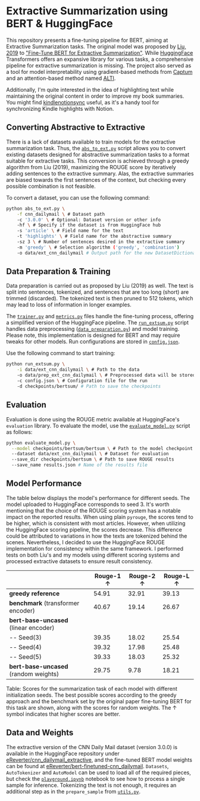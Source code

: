 # Extractive Summarization using BERT & HuggingFace

This repository presents a fine-tuning pipeline for BERT, aiming at Extractive Summarization tasks. The original model was proposed by [Liu, 2019](https://github.com/nlpyang/BertSum) to ["Fine-Tune BERT for Extractive Summarization"](https://arxiv.org/abs/1903.10318). While [HuggingFace](https://huggingface.co/) Transformers offers an expansive library for various tasks, a comprehensive pipeline for extractive summarization is missing. 
The project also served as a tool for model interpretability using gradient-based methods from [Captum](https://github.com/pytorch/captum) and an attention-based method named [ALTI](https://github.com/mt-upc/transformer-contributions).

Additionally, I'm quite interested in the idea of highlighting text while maintaining the original content in order to improve my book summaries. You might find [kindlenotionsync](https://github.com/eReverter/kindlenotionsync) useful, as it's a handy tool for synchronizing Kindle highlights with Notion.

## Converting Abstractive to Extractive

There is a lack of datasets available to train models for the extractive summarization task. Thus, the [`abs_to_ext.py`](https://github.com/eReverter/bertsum-hf/blob/main/abs_to_ext.py) script allows you to convert existing datasets designed for abstractive summarization tasks to a format suitable for extractive tasks. This conversion is achieved through a greedy algorithm from Liu (2019), maximizing the ROUGE score by iteratively adding sentences to the extractive summary. Alas, the extractive summaries are biased towards the first sentences of the context, but checking every possible combination is not feasible.

To convert a dataset, you can use the following command:

```bash
python abs_to_ext.py \
    -f cnn_dailymail \ # Dataset path
    -c '3.0.0' \ # Optional: Dataset version or other info
    -hf \ # Specify if the dataset is from HuggingFace hub
    -s 'article' \ # Field name for the text
    -t 'highlights' \ # Field name for the abstractive summary
    -sz 3 \ # Number of sentences desired in the extractive summary
    -m 'greedy' \ # Selection algorithm ('greedy', 'combination')
    -o data/ext_cnn_dailymail # Output path for the new DatasetDictionary
```

## Data Preparation & Training

Data preparation is carried out as proposed by Liu (2019) as well. The text is split into sentences, tokenized, and sentences that are too long (short) are trimmed (discarded). The tokenized text is then pruned to 512 tokens, which may lead to loss of information in longer examples.

The [`trainer.py`](https://github.com/eReverter/bertsum-hf/blob/main/src/trainer.py) and [`metrics.py`](https://github.com/eReverter/bertsum-hf/blob/main/src/metrics.py) files handle the fine-tuning process, offering a simplified version of the HuggingFace pipeline. The [`run_extsum.py`](https://github.com/eReverter/bertsum-hf/blob/main/run_extsum.py) script handles data preprocessing ([`data_preparation.py`](https://github.com/eReverter/bertsum-hf/blob/main/src/data_preparation.py)) and model training. Please note, this implementation is designed for BERT and may require tweaks for other models. Run configurations are stored in [`config.json`](https://github.com/eReverter/bertsum-hf/blob/main/configs/config.json).

Use the following command to start training:

```bash
python run_extsum.py \
    -i data/ext_cnn_dailymail \ # Path to the data
    -o data/prep_ext_cnn_dailymail \ # Preprocessed data will be stored here
    -c config.json \ # Configuration file for the run
    -d checkpoints/bertsum/ # Path to save the checkpoints
```

## Evaluation

Evaluation is done using the ROUGE metric available at HuggingFace's `evaluation` library. To evaluate the model, use the [`evaluate_model.py`](https://github.com/eReverter/bertsum-hf/blob/main/evaluate_model.py) script as follows:

```bash
python evaluate_model.py \
  --model checkpoints/bertsum/bertsum \ # Path to the model checkpoint
  --dataset data/ext_cnn_dailymail \ # Dataset for evaluation
  --save_dir checkpoints/bertsum \ # Path to save ROUGE results
  --save_name results.json # Name of the results file
```

## Model Performance

The table below displays the model's performance for different seeds. The model uploaded to HuggingFace corresponds to seed 3. It's worth mentioning that the choice of the ROUGE scoring system has a notable impact on the reported results. When using plain `pyrouge`, the scores tend to be higher, which is consistent with most articles. However, when utilizing the HuggingFace scoring pipeline, the scores decrease. This difference could be attributed to variations in how the texts are tokenized behind the scenes. Nevertheless, I decided to use the HuggingFace ROUGE implementation for consistency within the same framework. I performed tests on both Liu's and my models using different scoring systems and processed extractive datasets to ensure result consistency. 

|                                   | Rouge-1 ↑ | Rouge-2 ↑ | Rouge-L ↑ |
|-----------------------------------|-----------|-----------|-----------|
| **greedy reference**              | 54.91     | 32.91     | 39.13     |
| **benchmark** (transformer encoder) | 40.67     | 19.14     | 26.67     |
| **bert-base-uncased** (linear encoder) |           |           |           |
| -- Seed(3)                        | 39.35     | 18.02     | 25.54     |
| -- Seed(4)                        | 39.32     | 17.98     | 25.48     |
| -- Seed(5)                        | 39.33     | 18.03     | 25.32     |
| **bert-base-uncased** (random weights) | 29.75     | 9.78      | 18.21     |

Table: Scores for the summarization task of each model with different initialization seeds. The best possible scores according to the greedy approach and the benchmark set by the original paper fine-tuning BERT for this task are shown, along with the scores for random weights. The ↑ symbol indicates that higher scores are better.


## Data and Weights
The extractive version of the CNN Daily Mail dataset (version 3.0.0) is available in the HuggingFace repository under [eReverter/cnn_dailymail_extractive](https://huggingface.co/datasets/eReverter/cnn_dailymail_extractive), and the fine-tuned BERT model weights can be found at [eReverter/bert-finetuned-cnn_dailymail](https://huggingface.co/eReverter/bert-finetuned-cnn_dailymail). `Datasets`, `AutoTokenizer` and `AutoModel` can be used to load all of the required pieces, but check the [`playground.ipynb`](https://github.com/eReverter/bertsum-hf/blob/main/playground.ipynb) notebook to see how to process a single sample for inference. Tokenizing the text is not enough, it requires an additional step as in the `prepare_sample` from [`utils.py`](https://github.com/eReverter/bertsum-hf/blob/main/utils.py).
